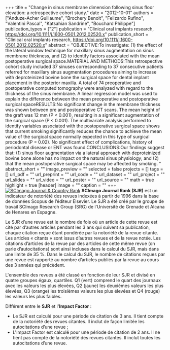+++
title = "Change in sinus membrane dimension following sinus floor elevation: a retrospective cohort study."
date = "2012-10-01"
authors = ["Anduze-Acher Guillaume", "Brochery Benoit", "Felizardo Rufino", "Valentini Pascal", "Katsahian Sandrine", "Bouchard Philippe"]
publication_types = ["2"]
publication = "Clinical oral implants research, https://doi.org/10.1111/j.1600-0501.2012.02520.x"
publication_short = "Clinical oral implants research, https://doi.org/10.1111/j.1600-0501.2012.02520.x"
abstract = "OBJECTIVE:To investigate: (1) the effect of the lateral window technique for maxillary sinus augmentation on sinus membrane thickness, and (2) to identify factors associated with the mean postoperative surgical space.MATERIAL AND METHODS:This retrospective cohort study included 37 sinuses corresponding to 37 consecutive patients referred for maxillary sinus augmentation procedures aiming to increase with deproteinized bovine bone the surgical space for dental implant placement in the posterior maxilla. A total of 74 preoperative and postoperative computed tomography were analyzed with regard to the thickness of the sinus membrane. A linear regression model was used to explain the difference between the mean preoperative and postoperative surgical spaceRESULTS:No significant change in the membrane thickness was shown between pre and postoperative CT scans. The mean height of the graft was 12 mm (P &lt; 0.001), resulting in a significant augmentation of the surgical space (P &lt; 0.001). The multivariate analysis performed to identify variables associated with the postoperative surgical space shows that current smoking significantly reduces the chance to achieve the mean value of the surgical space normally expected in this type of surgical procedure (P = 0.02). No significant effect of complications, history of periodontal disease or ENT was found.CONCLUSIONS:Our findings suggest that: (1) sinus floor augmentation via a lateral approach with deproteinized bovine bone alone has no impact on the natural sinus physiology; and (2) that the mean postoperative surgical space may be affected by smoking. "
abstract_short = ""
image_preview = ""
selected = false
projects = []
tags = []
url_pdf = ""
url_preprint = ""
url_code = ""
url_dataset = ""
url_project = ""
url_slides = ""
url_video = ""
url_poster = ""
url_source = ""
math = true
highlight = true
[header]
image = ""
caption = ""
+++
<a href="https://www.scimagojr.com/journalsearch.php?q=24408&amp;tip=sid&amp;exact=no" title="SCImago Journal &amp; Country Rank"><img border="0" src="https://www.scimagojr.com/journal_img.php?id=24408" alt="SCImago Journal &amp; Country Rank"  /></a>
**SCImago Journal Rank (SJR)** est un indicateur de notoriété des revues indexées à partir de 1996 dans la base de données Scopus de l’éditeur Elsevier. Le SJR a été créé par le groupe de travail SCImago Research Group (SRG) de l’Université de Grenade et Alcana de Henares en Espagne.  
  
Le SJR d’une revue est le nombre de fois où un article de cette revue est cité par d’autres articles pendant les 3 ans qui suivent sa publication, chaque citation reçue étant pondérée par la notoriété de la revue citante. Les articles « citants » sont issus d’autres revues et de la revue notée. Les citations d’articles de la revue par des articles de cette même revue (on parle d’autocitations) sont ainsi incluses dans le calcul du SJR, mais dans une limite de 35 %. Dans le calcul du SJR, le nombre de citations reçues par une revue est rapporté au nombre d’articles publiés par la revue au cours des 3 années qui précèdent.  
  
L'ensemble des revues a été classé en fonction de leur SJR et divisé en quatre groupes égaux, quartiles. Q1 (vert) comprend le quart des journaux avec les valeurs les plus élevées, Q2 (jaune) les deuxièmes valeurs les plus élevées, Q3 (orange) les troisièmes valeurs les plus élevées et Q4 (rouge) les valeurs les plus faibles.  
  
Différent entre le **SJR** et l'**Impact Factor** :  
- Le SJR est calculé pour une période de citation de 3 ans. Il tient compte de la notoriété des revues citantes. Il inclut de façon limitée les autocitations d’une revue ;  
- L'Impact Factor est calculé pour une période de citation de 2 ans. Il ne tient pas compte de la notoriété des revues citantes. Il inclut toutes les autocitations d’une revue.
